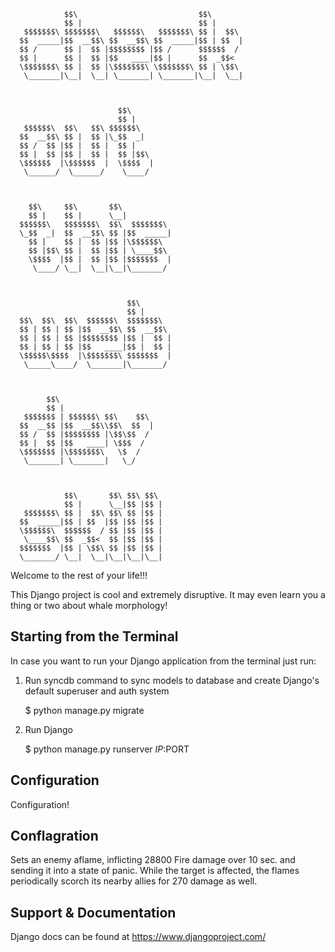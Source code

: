 ```         
            $$\                           $$\       
            $$ |                          $$ |      
   $$$$$$$\ $$$$$$$\   $$$$$$\   $$$$$$$\ $$ |  $$\ 
  $$  _____|$$  __$$\ $$  __$$\ $$  _____|$$ | $$  |
  $$ /      $$ |  $$ |$$$$$$$$ |$$ /      $$$$$$  / 
  $$ |      $$ |  $$ |$$   ____|$$ |      $$  _$$<  
  \$$$$$$$\ $$ |  $$ |\$$$$$$$\ \$$$$$$$\ $$ | \$$\ 
   \_______|\__|  \__| \_______| \_______|\__|  \__|
                                                    
                                                    
                                                    
                        $$\                         
                        $$ |                        
   $$$$$$\  $$\   $$\ $$$$$$\                       
  $$  __$$\ $$ |  $$ |\_$$  _|                      
  $$ /  $$ |$$ |  $$ |  $$ |                        
  $$ |  $$ |$$ |  $$ |  $$ |$$\                     
  \$$$$$$  |\$$$$$$  |  \$$$$  |                    
   \______/  \______/    \____/                     
                                                    
                                                    
                                                    
    $$\     $$\       $$\                           
    $$ |    $$ |      \__|                          
  $$$$$$\   $$$$$$$\  $$\  $$$$$$$\                 
  \_$$  _|  $$  __$$\ $$ |$$  _____|                
    $$ |    $$ |  $$ |$$ |\$$$$$$\                  
    $$ |$$\ $$ |  $$ |$$ | \____$$\                 
    \$$$$  |$$ |  $$ |$$ |$$$$$$$  |                
     \____/ \__|  \__|\__|\_______/                 
                                                    
                                                    
                                                    
                          $$\                       
                          $$ |                      
  $$\  $$\  $$\  $$$$$$\  $$$$$$$\                  
  $$ | $$ | $$ |$$  __$$\ $$  __$$\                 
  $$ | $$ | $$ |$$$$$$$$ |$$ |  $$ |                
  $$ | $$ | $$ |$$   ____|$$ |  $$ |                
  \$$$$$\$$$$  |\$$$$$$$\ $$$$$$$  |                
   \_____\____/  \_______|\_______/                 
                                                    
                                                    
                                                    
        $$\                                         
        $$ |                                        
   $$$$$$$ | $$$$$$\ $$\    $$\                     
  $$  __$$ |$$  __$$\\$$\  $$  |                    
  $$ /  $$ |$$$$$$$$ |\$$\$$  /                     
  $$ |  $$ |$$   ____| \$$$  /                      
  \$$$$$$$ |\$$$$$$$\   \$  /                       
   \_______| \_______|   \_/                        
                                                    
                                                    
                                                    
            $$\       $$\ $$\ $$\                   
            $$ |      \__|$$ |$$ |                  
   $$$$$$$\ $$ |  $$\ $$\ $$ |$$ |                  
  $$  _____|$$ | $$  |$$ |$$ |$$ |                  
  \$$$$$$\  $$$$$$  / $$ |$$ |$$ |                  
   \____$$\ $$  _$$<  $$ |$$ |$$ |                  
  $$$$$$$  |$$ | \$$\ $$ |$$ |$$ |                  
  \_______/ \__|  \__|\__|\__|\__|       
  ```
                                                


Welcome to the rest of your life!!!

This Django project is cool and extremely disruptive. It may even learn you a thing or two about whale morphology!

## Starting from the Terminal

In case you want to run your Django application from the terminal just run:

1) Run syncdb command to sync models to database and create Django's default superuser and auth system

    $ python manage.py migrate

2) Run Django

    $ python manage.py runserver $IP:$PORT
    
## Configuration

Configuration!

## Conflagration

Sets an enemy aflame, inflicting 28800 Fire damage over 10 sec. and sending it into a state of panic. While the target is affected, the flames periodically scorch its nearby allies for 270 damage as well.

## Support & Documentation

Django docs can be found at https://www.djangoproject.com/